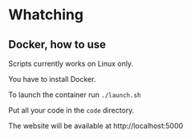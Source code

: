# Whatching

## Docker, how to use

Scripts currently works on Linux only.

You have to install Docker.

To launch the container run `./launch.sh`

Put all your code in the `code` directory.

The website will be available at http://localhost:5000
